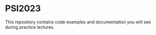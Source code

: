 # PSI2023
This repository contains code examples and documentation you will see during practice lectures.
